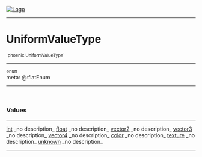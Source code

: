 
[![Logo](../../images/logo.png)](../../api/index.html)

---


<h1>UniformValueType</h1>
<small>`phoenix.UniformValueType`</small>



<hr/>

`enum`<br/><span class="meta">
meta: @:flatEnum</span>

<hr/>


&nbsp;
&nbsp;



<h3>Values</h3> <hr/><span class="member signature apipage">
            <a name="int"><a class="lift" href="#int">int</a></a>
        </span>
        <span class="small_desc_flat"> _no description_ </span><span class="member signature apipage">
            <a name="float"><a class="lift" href="#float">float</a></a>
        </span>
        <span class="small_desc_flat"> _no description_ </span><span class="member signature apipage">
            <a name="vector2"><a class="lift" href="#vector2">vector2</a></a>
        </span>
        <span class="small_desc_flat"> _no description_ </span><span class="member signature apipage">
            <a name="vector3"><a class="lift" href="#vector3">vector3</a></a>
        </span>
        <span class="small_desc_flat"> _no description_ </span><span class="member signature apipage">
            <a name="vector4"><a class="lift" href="#vector4">vector4</a></a>
        </span>
        <span class="small_desc_flat"> _no description_ </span><span class="member signature apipage">
            <a name="color"><a class="lift" href="#color">color</a></a>
        </span>
        <span class="small_desc_flat"> _no description_ </span><span class="member signature apipage">
            <a name="texture"><a class="lift" href="#texture">texture</a></a>
        </span>
        <span class="small_desc_flat"> _no description_ </span><span class="member signature apipage">
            <a name="unknown"><a class="lift" href="#unknown">unknown</a></a>
        </span>
        <span class="small_desc_flat"> _no description_ </span>



<hr/>

&nbsp;
&nbsp;
&nbsp;
&nbsp;